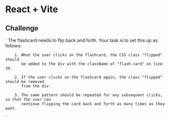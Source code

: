 # React + Vite

## Challenge

`
    The flashcard needs to flip back and forth. Your task is to set this up as follows: 
    
        1. When the user clicks on the flashcard, the CSS class "flipped" should 
           be added to the div with the className of "flash-card" on line 39. 
           
        2. If the user clicks on the flashcard again, the class "flipped" should be removed 
           from the div. 
           
        3. The same pattern should be repeated for any subsequent clicks, so that the user can 
           continue flipping the card back and forth as many times as they want. 
`
